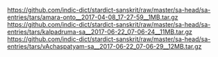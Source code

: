 https://github.com/indic-dict/stardict-sanskrit/raw/master/sa-head/sa-entries/tars/amara-onto__2017-04-08_17-27-59__1MB.tar.gz
https://github.com/indic-dict/stardict-sanskrit/raw/master/sa-head/sa-entries/tars/kalpadruma-sa__2017-06-22_07-06-24__11MB.tar.gz
https://github.com/indic-dict/stardict-sanskrit/raw/master/sa-head/sa-entries/tars/vAchaspatyam-sa__2017-06-22_07-06-29__12MB.tar.gz
